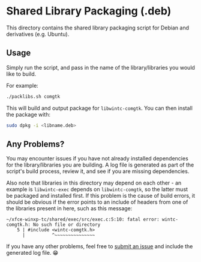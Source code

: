 # Shared Library Packaging (.deb)
This directory contains the shared library packaging script for Debian and derivatives (e.g. Ubuntu).

## Usage
Simply run the script, and pass in the name of the library/libraries you would like to build.

For example:
```bash
./packlibs.sh comgtk
```

This will build and output package for `libwintc-comgtk`. You can then install the package with:
```bash
sudo dpkg -i <libname.deb>
```

## Any Problems?
You may encounter issues if you have not already installed dependencies for the library/libraries you are building. A log file is generated as part of the script's build process, review it, and see if you are missing dependencies.

Also note that libraries in this directory may depend on each other - an example is `libwintc-exec` depends on `libwintc-comgtk`, so the latter must be packaged and installed first. If this problem is the cause of build errors, it should be obvious if the error points to an include of headers from one of the libraries present in here, such as this message:
```
~/xfce-winxp-tc/shared/exec/src/exec.c:5:10: fatal error: wintc-comgtk.h: No such file or directory
    5 | #include <wintc-comgtk.h>
      |          ^~~~~~~~~~~~~~~~
```

If you have any other problems, feel free to [submit an issue](https://github.com/rozniak/xfce-winxp-tc/issues) and include the generated log file. 😁
